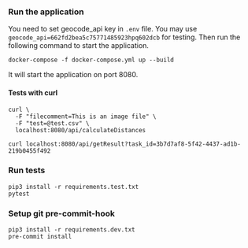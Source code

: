 

### Run the application
You need to set geocode_api key in `.env` file. You may use 
`geocode_api=662fd2bea5c75771485923hpq602dcb` for testing.
Then run the following command to start the application.
```
docker-compose -f docker-compose.yml up --build
```
It will start the application on port 8080.


#### Tests with curl
```
curl \
  -F "filecomment=This is an image file" \
  -F "test=@test.csv" \
  localhost:8080/api/calculateDistances
```

```
curl localhost:8080/api/getResult?task_id=3b7d7af8-5f42-4437-ad1b-219b0455f492
```

### Run tests

```
pip3 install -r requirements.test.txt
pytest
```


### Setup git pre-commit-hook

```
pip3 install -r requirements.dev.txt
pre-commit install
```
